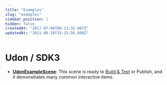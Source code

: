 ```yaml
---
title: "Examples"
slug: "examples"
sidebar_position: 1
hidden: false
createdAt: "2017-07-06T00:13:32.007Z"
updatedAt: "2021-08-10T19:15:56.090Z"
---
```

# Udon / SDK3

* **[UdonExampleScene](/worlds/examples/udon-example-scene/index.md/udon-example-scene)**: This scene is ready to [Build & Test](/worlds/udon/using-build-test) or Publish, and it demonstrates many common interactive items.